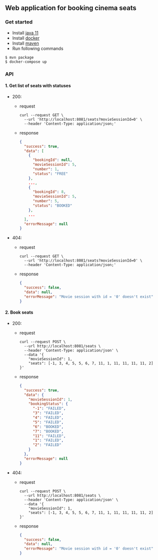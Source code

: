 ## Web application for booking cinema seats

### Get started
* Install [java 11](https://openjdk.java.net/install/)
* Install [docker](https://docs.docker.com/engine/install/)
* Install [maven](https://maven.apache.org/install.html)
* Run following commands
```
$ mvn package
$ docker-compose up
```

### API

#### 1. Get list of seats with statuses

* 200:
  * request
    ```
    curl --request GET \
      --url 'http://localhost:8081/seats?movieSessionId=0' \
      --header 'Content-Type: application/json;'
    ```
  * response
    ```json
    {
      "success": true,
      "data": [
        {
          "bookingId": null,
          "movieSessionId": 5,
          "number": 1,
          "status": "FREE"
        },
        ...,
        {
          "bookingId": 8,
          "movieSessionId": 5,
          "number": 5,
          "status": "BOOKED"
        },
        ...
      ],
      "errorMessage": null
    }
    ```

* 404:
  * request
    ```
    curl --request GET \
      --url 'http://localhost:8081/seats?movieSessionId=0' \
      --header 'Content-Type: application/json;'
    ```
  * response
    ```json
    {
      "success": false,
      "data": null,
      "errorMessage": "Movie session with id = '0' doesn't exist"
    }
    ```

#### 2. Book seats

* 200:
  * request
    ```
    curl --request POST \
      --url http://localhost:8081/seats \
      --header 'Content-Type: application/json' \
      --data '{
    	"movieSessionId": 1,
    	"seats": [-1, 3, 4, 5, 5, 6, 7, 11, 1, 11, 11, 11, 11, 2]
    }'
    ```
  * response
    ```json
    {
      "success": true,
      "data": {
        "movieSessionId": 1,
        "bookingStatus": {
          "-1": "FAILED",
          "3": "FAILED",
          "4": "FAILED",
          "5": "FAILED",
          "6": "BOOKED",
          "7": "BOOKED",
          "11": "FAILED",
          "1": "FAILED",
          "2": "FAILED"
        }
      },
      "errorMessage": null
    }
    ```

* 404:
  * request
    ```
    curl --request POST \
      --url http://localhost:8081/seats \
      --header 'Content-Type: application/json' \
      --data '{
    	"movieSessionId": 1,
    	"seats": [-1, 3, 4, 5, 5, 6, 7, 11, 1, 11, 11, 11, 11, 2]
    }'
    ```
  * response
    ```json
    {
      "success": false,
      "data": null,
      "errorMessage": "Movie session with id = '0' doesn't exist"
    }
    ```